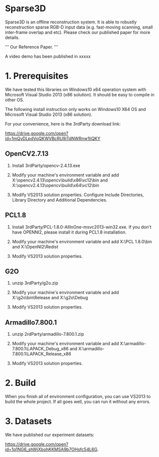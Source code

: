 # Sparse3D

Sparse3D is an offline reconstruction system. It is able to robustly reconstruction sparse RGB-D input data (e.g. fast-moving scanning, small inter-frame overlap and etc). Please check our published paper for more details.

'''
Our Reference Paper.
'''

A video demo has been published in xxxxx


# 1. Prerequisites

We have tested this libraries on Windows10 x64 operation system with Microsoft Visual Studio 2013 (x86 solution). It should be easy to compile in other OS.

The following install instruction only works on Windows10 X64 OS and Microsoft Visual Studio 2013 (x86 solution).

For your convenience, here is the 3rdParty download link:

https://drive.google.com/open?id=1mQyDLpdVoQKWVBcRU9iTdNWRnw1liQKY


OpenCV2.7.13
--------------------
1. Install 3rdParty/opencv-2.4.13.exe

2. Modify your machine's environment variable and add X:\opencv2.4.13\opencv\build\x86\vc12\bin and X:\opencv2.4.13\opencv\build\x64\vc12\bin

3. Modify VS2013 solution properties. Configure Include Directories, Library Directory and Additional Dependencies.


PCL1.8
-------------------------
1. Install 3rdParty/PCL-1.8.0-AllInOne-msvc2013-win32.exe. If you don't have OPENNI2, please install it during PCL1.8 installation.

2. Modify your machine's environment variable and add X:\PCL 1.8.0\bin and X:\OpenNI2\Redist

3. Modify VS2013 solution properties.


G2O
------------------------
1. unzip 3rdParty/g2o.zip

2. Modify your machine's environment variable and add X:\g2o\bin\Release and X:\g2o\Debug

3. Modify VS2013 solution properties.


Armadillo7.800.1
------------------------
1. unzip 2rdParty/armadillo-7.800.1.zip

2. Modify your machine's environment variable and add X:\armadillo-7.800.1\LAPACK_Debug_x86 and X:\armadillo-7.800.1\LAPACK_Release_x86

3. Modify VS2013 solution properties.



# 2. Build
When you finish all of environment configuration, you can use VS2013 to build the whole project. If all goes well, you can run it without any errors.


# 3. Datasets
We have published our experiment datasets:

https://drive.google.com/open?id=1q1NG6_shWjXbohKKMSA9b7OHsfc54L6G.



